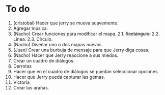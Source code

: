 To do
=====

1.  (cristobal) Hacer que jerry se mueva suavemente.
2.  Agregar música.
3.  (Nacho) Crear funciones para modificar el mapa.
    2.1.    ~~Rectángulo.~~
    2.2.    Linea.
    2.3.    Círculo.
4.  (Nacho) Diseñar uno o dos mapas nuevos.
5.  (Juan) Crear una burbuja de mensaje para que Jerry diga cosas.
6.  (Nacho) Hacer que Jerry reaccione a sus miedos.
7.  Crear un cuadro de diálogos.
8.  Derrotas
9.  Hacer que en el cuadro de diálogos se puedan seleccionar opciones.
10.  Hacer que Jerry pueda capturar las gemas.
11. Victoria
12. Crear las arañas.

